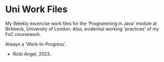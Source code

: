 Uni Work Files
==============

My Weekly excercise work files for the 'Programming in Java' module at Birkbeck, University of London.
Also, evidential working 'practices' of my FoC coursework.

Always a 'Work-In-Progress'.

- Ricki Angel, 2023.
